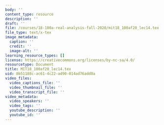```yaml
---
body: ''
content_type: resource
description: ''
draft: ''
file: /courses/18-100a-real-analysis-fall-2020/mit18_100af20_lec14.tex
file_type: text/x-tex
image_metadata:
  caption: ''
  credit: ''
  image-alt: ''
learning_resource_types: []
license: https://creativecommons.org/licenses/by-nc-sa/4.0/
resourcetype: Document
title: MIT18_100af20_lec14.tex
uid: 8b51188c-ac61-4c22-ad90-014ad76add0a
video_files:
  video_captions_file: ''
  video_thumbnail_file: ''
  video_transcript_file: ''
video_metadata:
  video_speakers: ''
  video_tags: ''
  youtube_description: ''
  youtube_id: ''
---
```

